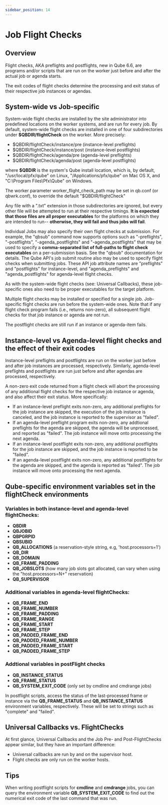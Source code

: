 ```yaml
---
sidebar_position: 14
---
```


# Job Flight Checks

## Overview

Flight checks, AKA preflights and postflights, new in Qube 6.6, are programs and/or scripts that are run on the worker just before and after the actual job or agenda starts.

The exit codes of flight checks determine the processing and exit status of their respective job instances or agendas.  

## System-wide vs Job-specific

System-wide flight checks are installed by the site administrator into predefined locations on the worker systems, and are run for every job. By default, system-wide flight checks are installed in one of four subdirectories under **$QBDIR/flightCheck** on the worker. More precisely:

-	$QBDIR/flightCheck/instance/pre (instance-level preflights)
-	$QBDIR/flightCheck/instance/post (instance-level postflights)
-	$QBDIR/flightCheck/agenda/pre (agenda-level preflights)
-	$QBDIR/flightCheck/agenda/post (agenda-level postflights)

where **$QBDIR** is the system's Qube install location, which is, by default, "/usr/local/pfx/qube" on Linux, "/Applications/pfx/qube" on Mac OS X, and "C:\Program Files\Pfx\Qube" on Windows.

The worker parameter worker_flight_check_path may be set in qb.conf (or qbwrk.conf), to override the default "$QBDIR/flightCheck"

Any file with a ".txt" extension in those subdirectories are ignored, but every other file will be attempted to run at their respective timings. **It is expected that those files are all proper executables** for the platforms on which they are intended to run-- **otherwise, they will fail and thus jobs will fail**.

Individual Jobs may also specify their own flight checks at submission. For example, the "qbsub" command now supports options such as "-preflights", "-postflights", "-agenda_postflights" and "-agenda_postflights" that may be used to specify a **comma-separated list of full-paths to flight check executables** on a per-submission basis. See the "qbsub" documentation for details. The Qube API's job submit routine also may be used to specify flight checks when submitting jobs. These API job attribute names are "preflights" and "postflights" for instance-level, and "agenda_preflights" and "agenda_postflights" for agenda-level flight checks.

As with the system-wide flight checks (see: Universal Callbacks), these job-specific ones also need to be proper executables for the target platform.

Multiple flight checks may be installed or specified for a single job. Job-specific flight checks are run before the system-wide ones. Note that if any flight check program fails (i.e., returns non-zero), all subsequent flight checks for that job instance or agenda are not run.

The postflight checks are still run if an instance or agenda-item fails.

## Instance-level vs Agenda-level flight checks and the effect of their exit codes

Instance-level preflights and postflights are run on the worker just before and after job instances are processed, respectively. Similarly, agenda-level preflights and postflights are run just before and after agendas are processed, respectively.

A non-zero exit code returned from a flight check will abort the processing of any additional flight checks for the respective job instance or agenda, and also affect their exit status. More specifically:

-	If an instance-level preflight exits non-zero, any additional preflights for the job instance are skipped, the execution of the job instance is canceled, and the job instance is reported to the supervisor as "failed".
-	If an agenda-level preflight program exits non-zero, any addtional preflights for the agenda are skipped, the agenda will be unprocessed, and reported as "failed". The job instance will move onto processing the next agenda.
-	If an instance-level postflight exits non-zero, any additional postflights for the job instance are skipped, and the job instance is reported to be "failed".
-	If an agenda-level postflight exits non-zero, any additional postflights for the agenda are skipped, and the agenda is reported as "failed". The job instance will move onto processing the next agenda.

## Qube-specific environment variables set in the flightCheck environments

### Variables in both instance-level and agenda-level flightChecks:

- **QBDIR**
- **QBJOBID**
- **QBPGRPID**
- **QBSUBID**
- **QB_ALLOCATIONS** (a reservation-style string, e.g, 'host.processors=1')
- **QB_DIR**
- **QB_DOMAIN**
- **QB_FRAME_PADDING**
- **QB_JOBSLOTS** (how many job slots got allocated, can vary when using the "host.processors=N+" reservation)
- **QB_SUPERVISOR**

### Additional variables in agenda-level flightChecks:

- **QB_FRAME_END**
- **QB_FRAME_NUMBER**
- **QB_FRAME_PADDING**
- **QB_FRAME_RANGE**
- **QB_FRAME_START**
- **QB_FRAME_STEP**
- **QB_PADDED_FRAME_END**
- **QB_PADDED_FRAME_NUMBER**
- **QB_PADDED_FRAME_START**
- **QB_PADDED_FRAME_STEP**

### Addtional variables in postFlight checks
- **QB_INSTANCE_STATUS**
- **QB_FRAME_STATUS**
- **QB_SYSTEM_EXIT_CODE** (only set by cmdline and cmdrange jobs)

In postflight scripts, access the status of the last-processed frame or instance via the **QB_FRAME_STATUS** and **QB_INSTANCE_STATUS** environment variables, respectively. These will be set to strings such as "complete" and "failed".

## Universal Callbacks vs. FlightChecks

At first glance, Universal Callbacks and the Job Pre- and Post-FlightChecks appear similar, but they have an important difference:

- Universal callbacks are run by and on the supervisor host.
- Flight checks are only run on the worker hosts.

## Tips 
When writing postflight scripts for **cmdline** and **cmdrange** jobs, you can query the environment variable **QB_SYSTEM_EXIT_CODE** to find out the numerical exit code of the last command that was run.
